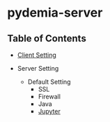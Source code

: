 # pydemia-server

## Table of Contents

* [Client Setting](https://github.com/pydemia/pydemia-server/blob/master/scripts/clientsetting.md)


* Server Setting
  - Default Setting
    - SSL
    - Firewall
    - Java
    - [Jupyter](https://github.com/pydemia/Jupyter/blob/master/README.md)

